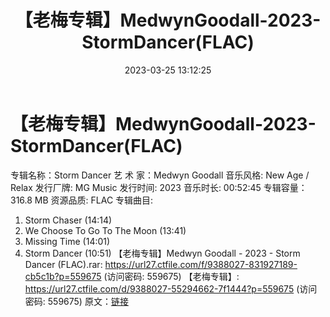 ﻿---
title: 【老梅专辑】MedwynGoodall-2023-StormDancer(FLAC)
date: 2023-03-25 13:12:25
categories: 古典音乐、新世纪、纯音雅乐
tags: 纯音雅乐
---
# 【老梅专辑】MedwynGoodall-2023-StormDancer(FLAC)

专辑名称：Storm Dancer
艺 术 家：Medwyn Goodall
音乐风格: New Age / Relax
发行厂牌: MG Music
发行时间: 2023
音乐时长: 00:52:45
专辑容量：316.8 MB
资源品质: FLAC
专辑曲目:
01. Storm Chaser (14:14)
02. We Choose To Go To The Moon (13:41)
03. Missing Time (14:01)
04. Storm Dancer (10:51)
【老梅专辑】Medwyn Goodall - 2023 - Storm Dancer (FLAC).rar: https://url27.ctfile.com/f/9388027-831927189-cb5c1b?p=559675
(访问密码: 559675)
【老梅专辑】: https://url27.ctfile.com/d/9388027-55294662-7f1444?p=559675
(访问密码: 559675)
原文：[链接](https://blog.sina.com.cn/s/blog_1647c7e760103115b.html)